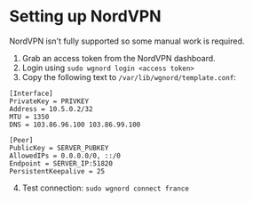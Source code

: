# Setting up NordVPN

NordVPN isn't fully supported so some manual work is required.

1. Grab an access token from the NordVPN dashboard.
2. Login using `sudo wgnord login <access token>`
3. Copy the following text to `/var/lib/wgnord/template.conf`:
```
[Interface]
PrivateKey = PRIVKEY
Address = 10.5.0.2/32
MTU = 1350
DNS = 103.86.96.100 103.86.99.100

[Peer]
PublicKey = SERVER_PUBKEY
AllowedIPs = 0.0.0.0/0, ::/0
Endpoint = SERVER_IP:51820
PersistentKeepalive = 25
```
4. Test connection: `sudo wgnord connect france`
